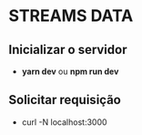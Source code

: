 # STREAMS DATA

## Inicializar o servidor
- <b>yarn dev</b> ou <b>npm run dev</b>

## Solicitar requisição
- curl -N localhost:3000  